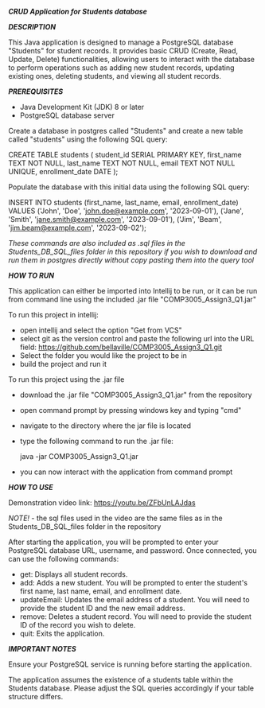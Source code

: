 ***CRUD Application for Students database***

***DESCRIPTION***

This Java application is designed to manage a PostgreSQL database "Students" for student records. It provides basic CRUD (Create, Read, Update, Delete) 
functionalities, allowing users to interact with the database to perform operations such as adding new student records, updating existing ones, 
deleting students, and viewing all student records.

***PREREQUISITES***

- Java Development Kit (JDK) 8 or later
- PostgreSQL database server

Create a database in postgres called "Students" and create a new table called "students" using the following SQL query:

CREATE TABLE students
	(
		student_id SERIAL PRIMARY KEY,
		first_name TEXT NOT NULL,
		last_name TEXT NOT NULL,
		email TEXT NOT NULL UNIQUE,
		enrollment_date DATE
	);

 Populate the database with this initial data using the following SQL query:

 INSERT INTO students (first_name, last_name, email, enrollment_date) VALUES
('John', 'Doe', 'john.doe@example.com', '2023-09-01'),
('Jane', 'Smith', 'jane.smith@example.com', '2023-09-01'),
('Jim', 'Beam', 'jim.beam@example.com', '2023-09-02');

*These commands are also included as .sql files in the Students_DB_SQL_files folder in this repository if you wish to download and run them 
in postgres directly without copy pasting them into the query tool*

***HOW TO RUN***

This application can either be imported into Intellij to be run, or it can be run from command line using the included .jar file "COMP3005_Assign3_Q1.jar"

To run this project in intellij:

- open intellij and select the option "Get from VCS"
- select git as the version control and paste the following url into the URL field:
  https://github.com/bellaville/COMP3005_Assign3_Q1.git
- Select the folder you would like the project to be in
- build the project and run it

To run this project using the .jar file

- download the .jar file "COMP3005_Assign3_Q1.jar" from the repository
- open command prompt by pressing windows key and typing "cmd"
- navigate to the directory where the jar file is located
- type the following command to run the .jar file:

  java -jar COMP3005_Assign3_Q1.jar

- you can now interact with the application from command prompt

***HOW TO USE***

Demonstration video link: https://youtu.be/ZFbUnLAJdas

*NOTE!* - the sql files used in the video are the same files as in the Students_DB_SQL_files folder in the repository

After starting the application, you will be prompted to enter your PostgreSQL database URL, username, and password. 
Once connected, you can use the following commands:

- get: Displays all student records.
- add: Adds a new student. You will be prompted to enter the student's first name, last name, email, and enrollment date.
- updateEmail: Updates the email address of a student. You will need to provide the student ID and the new email address.
- remove: Deletes a student record. You will need to provide the student ID of the record you wish to delete.
- quit: Exits the application.

***IMPORTANT NOTES***

Ensure your PostgreSQL service is running before starting the application.

The application assumes the existence of a students table within the Students database. 
Please adjust the SQL queries accordingly if your table structure differs.




	

